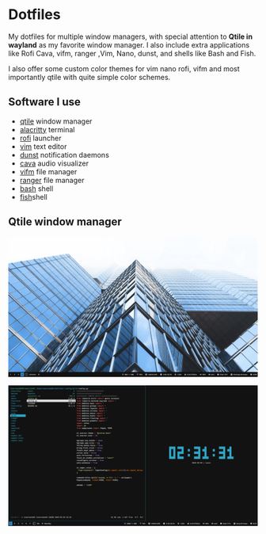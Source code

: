 # Dotfiles

My dotfiles for multiple window managers, with special attention to **Qtile in wayland** as my favorite window manager. I also include extra applications like Rofi Cava, vifm, ranger ,Vim, Nano, dunst, and shells like Bash and Fish.

I also offer some custom color themes for vim nano rofi, vifm and most importantly qtile with quite simple color schemes.

## Software I use

- [qtile](https://qtile.org/) window manager
- [alacritty](https://alacritty.org/) terminal
- [rofi](https://github.com/lbonn/rofi) launcher
- [vim](https://www.vim.org/) text editor
- [dunst](https://dunst-project.org/) notification daemons
- [cava](https://github.com/karlstav/cava) audio visualizer
- [vifm](https://vifm.info/) file manager 
- [ranger](https://ranger.github.io/) file manager
- [bash](https://www.gnu.org/software/bash/) shell
- [fish](https://fishshell.com/)shell

## Qtile window manager


![desktop](/images/1746388805.png)

![desktop](/images/1746405091.png)

